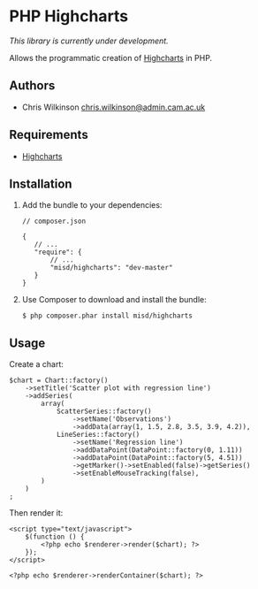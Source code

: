 PHP Highcharts
==============

*This library is currently under development.*

Allows the programmatic creation of [Highcharts](http://www.highcharts.com/) in PHP.

Authors
-------

* Chris Wilkinson <chris.wilkinson@admin.cam.ac.uk>

Requirements
------------

* [Highcharts](http://www.highcharts.com/)

Installation
------------

 1. Add the bundle to your dependencies:

        // composer.json

        {
           // ...
           "require": {
               // ...
               "misd/highcharts": "dev-master"
           }
        }

 2. Use Composer to download and install the bundle:

        $ php composer.phar install misd/highcharts

Usage
-----

Create a chart:

    $chart = Chart::factory()
        ->setTitle('Scatter plot with regression line')
        ->addSeries(
            array(
                ScatterSeries::factory()
                    ->setName('Observations')
                    ->addData(array(1, 1.5, 2.8, 3.5, 3.9, 4.2)),
                LineSeries::factory()
                    ->setName('Regression line')
                    ->addDataPoint(DataPoint::factory(0, 1.11))
                    ->addDataPoint(DataPoint::factory(5, 4.51))
                    ->getMarker()->setEnabled(false)->getSeries()
                    ->setEnableMouseTracking(false),
            )
        )
    ;

Then render it:

    <script type="text/javascript">
        $(function () {
            <?php echo $renderer->render($chart); ?>
        });
    </script>

    <?php echo $renderer->renderContainer($chart); ?>
